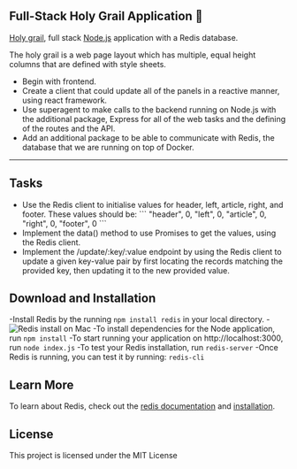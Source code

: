 ## Full-Stack Holy Grail Application 🎨 

[Holy grail](https://en.wikipedia.org/wiki/Holy_grail_(web_design)), full stack [Node.js](https://nodejs.org/en/) application with a Redis database. </p>
<p>
  The holy grail is a web page layout which has multiple, equal height columns that are defined with style sheets.
</p>
<ul>
  <li>Begin with frontend. </li>
  <li>Create a client that could update all of the panels in a reactive manner, using react framework. </li>
  <li>Use superagent to make calls to the backend running on Node.js with the additional package, Express for all of the web tasks and the defining of the routes and the API. </li>
  <li>Add an additional package to be able to communicate with Redis, the database that we are running on top of Docker. </li>
</ul>
<hr/>

## Tasks
<ul>
  <li>Use the Redis client to initialise values for header, left, article, right, and footer. These values should be:
  ``` "header", 0, "left", 0, "article", 0, "right", 0, "footer", 0 ```
  </li>
  <li>Implement the data() method to use Promises to get the values, using the Redis client.</li>
  <li>Implement the /update/:key/:value endpoint by using the Redis client to update a given key-value pair by first locating the records matching the provided key, then updating it to the new provided value. </li>
</ul>

## Download and Installation

-Install Redis by the running ```npm install redis``` in your local directory.
-![Redis install on Mac]() 
-To install dependencies for the Node application, run ``` npm install ``` 
-To start running your application on http://localhost:3000, run ``` node index.js ```
-To test your Redis installation, run ```redis-server```
-Once Redis is running, you can test it by running:  ```redis-cli ``` 

## Learn More
To learn about Redis, check out the [redis documentation](https://redis.io/documentation) and [installation](https://redis.io/download).

## License
This project is licensed under the MIT License
